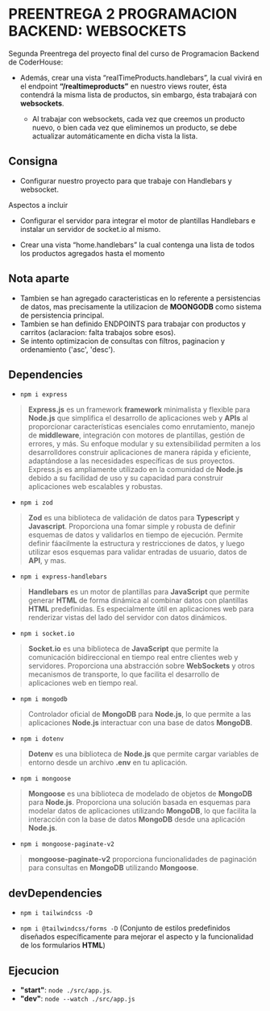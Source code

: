# PREENTREGA 2 PROGRAMACION BACKEND: WEBSOCKETS

Segunda Preentrega del proyecto final del curso de Programacion Backend de CoderHouse:

- Además, crear una vista “realTimeProducts.handlebars”, la cual vivirá en el endpoint **“/realtimeproducts”** en nuestro views router, ésta contendrá la misma lista de productos, sin embargo, ésta trabajará con **websockets**.

    - Al trabajar con websockets, cada vez que creemos un producto nuevo, o bien cada vez que eliminemos un producto, se debe actualizar automáticamente en dicha vista la lista.

## Consigna

- Configurar nuestro proyecto para que trabaje con Handlebars y websocket.

Aspectos a incluir

- Configurar el servidor para integrar el motor de plantillas Handlebars e instalar un servidor de socket.io al mismo.

- Crear una vista “home.handlebars” la cual contenga una lista de todos los productos agregados hasta el momento

## Nota aparte

- Tambien se han agregado caracteristicas en lo referente a persistencias de datos, mas precisamente la utilizacion de **MOONGODB** como sistema de persistencia principal.
- Tambien se han definido ENDPOINTS para trabajar con productos y carritos (aclaracion: falta trabajos sobre esos).
- Se intento optimizacion de consultas con filtros, paginacion y ordenamiento ('asc', 'desc').

## Dependencies

- `npm i express`

> **Express.js** es un framework **framework** minimalista y flexible para **Node.js** que simplifica el desarrollo de aplicaciones web y **APIs** al proporcionar características esenciales como enrutamiento, manejo de **middleware**, integración con motores de plantillas, gestión de errores, y más. Su enfoque modular y su extensibilidad permiten a los desarrolldores construir aplicaciones de manera rápida y eficiente, adaptándose a las necesidades específicas de sus proyectos. Express.js es ampliamente utilizado en la comunidad de **Node.js** debido a su facilidad de uso y su capacidad para construir aplicaciones web escalables y robustas.

- `npm i zod`

> **Zod** es una biblioteca de validación de datos para **Typescript** y **Javascript**. Proporciona una fomar simple y robusta de definir esquemas de datos y validarlos en tiempo de ejecución. Permite definir fáacilmente la estructura y restricciones de datos, y luego utilizar esos esquemas para validar entradas de usuario, datos de **API**, y mas.

- `npm i express-handlebars`

> **Handlebars** es un motor de plantillas para **JavaScript** que permite generar **HTML** de forma dinámica al combinar datos con plantillas **HTML** predefinidas. Es especialmente útil en aplicaciones web para renderizar vistas del lado del servidor con datos dinámicos.

- `npm i socket.io`

> **Socket.io** es una biblioteca de **JavaScript** que permite la comunicación bidireccional en tiempo real entre clientes web y servidores. Proporciona una abstracción sobre **WebSockets** y otros mecanismos de transporte, lo que facilita el desarrollo de aplicaciones web en tiempo real.

- `npm i mongodb`

> Controlador oficial de **MongoDB** para **Node.js**, lo que permite a las aplicaciones **Node.js** interactuar con una base de datos **MongoDB**.

- `npm i dotenv`

> **Dotenv** es una biblioteca de **Node.js** que permite cargar variables de entorno desde un archivo **.env** en tu aplicación.

- `npm i mongoose`

> **Mongoose** es una biblioteca de modelado de objetos de **MongoDB** para **Node.js**. Proporciona una solución basada en esquemas para modelar datos de aplicaciones utilizando **MongoDB**, lo que facilita la interacción con la base de datos **MongoDB** desde una aplicación **Node.js**.


- `npm i mongoose-paginate-v2`

> **mongoose-paginate-v2** proporciona funcionalidades de paginación para consultas en **MongoDB** utilizando **Mongoose**.

## devDependencies

- `npm i tailwindcss -D`

- `npm i @tailwindcss/forms -D` (Conjunto de estilos predefinidos diseñados específicamente para mejorar el aspecto y la funcionalidad de los formularios **HTML**)

## Ejecucion

- **"start"**: `node ./src/app.js`.
- **"dev"**: `node --watch ./src/app.js`

